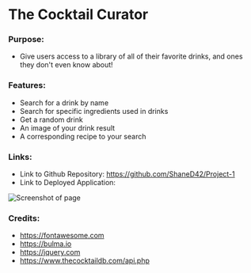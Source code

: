 # The Cocktail Curator

### Purpose:
- Give users access to a library of all of their favorite drinks, and ones they don't even know about!

### Features:
- Search for a drink by name
- Search for specific ingredients used in drinks
- Get a random drink
- An image of your drink result
- A corresponding recipe to your search

### Links: 
- Link to Github Repository:
https://github.com/ShaneD42/Project-1
- Link to Deployed Application:

![Screenshot of page](https://user-images.githubusercontent.com/69053531/96941145-ae350d00-149f-11eb-9c14-a86717981cc9.png)


### Credits: 
- https://fontawesome.com
- https://bulma.io
- https://jquery.com
- https://www.thecocktaildb.com/api.php
